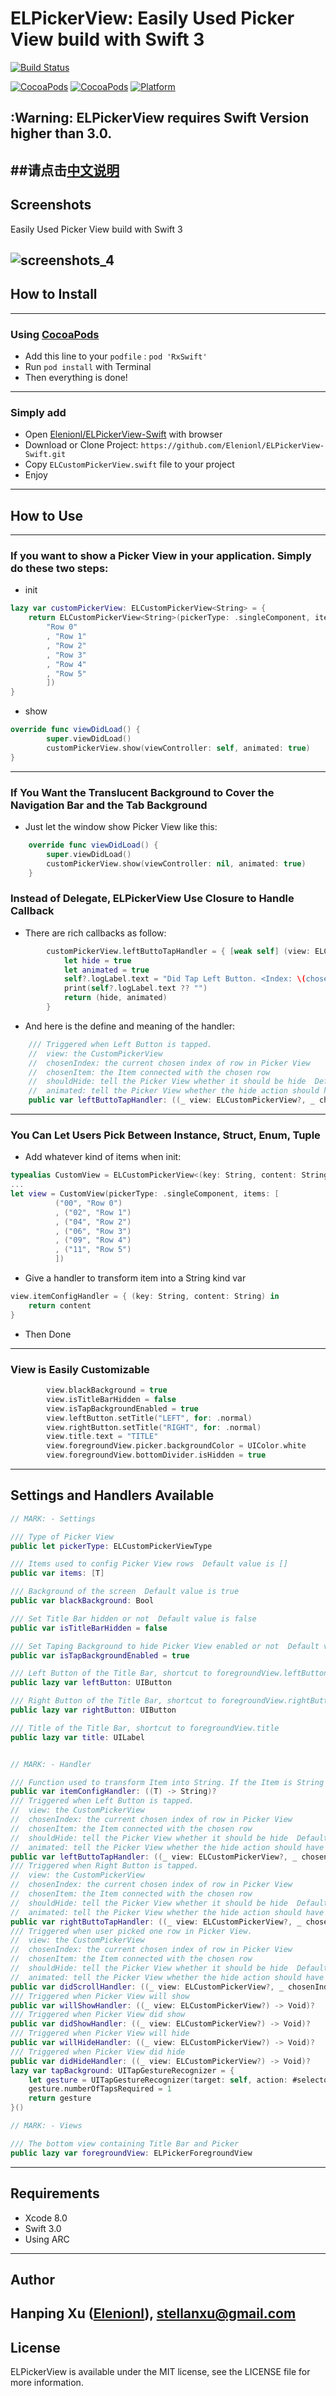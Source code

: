 ELPickerView: Easily Used Picker View build with Swift 3
======================================

[![Build Status](https://travis-ci.org/Elenionl/ELPickerView-Swift.svg?branch=master)](https://travis-ci.org/Elenionl/ELPickerView-Swift)
<!-- [![CocoaPods](https://img.shields.io/cocoapods/dt/ELPickerView.svg?style=flat)](https://cocoapods.org/pods/ELPickerView) -->
[![CocoaPods](https://img.shields.io/cocoapods/v/ELPickerView.svg?style=flat)](https://cocoapods.org/pods/ELPickerView)
[![CocoaPods](https://img.shields.io/cocoapods/l/ELPickerView.svg?style=flat)](https://cocoapods.org/pods/ELPickerView)
[![Platform](https://img.shields.io/cocoapods/p/ELPickerView.svg?style=flat)](https://cocoapods.org/pods/ELPickerView)

**:Warning: ELPickerView requires Swift Version higher than 3.0.**
----------
##请点击[中文说明](https://github.com/Elenionl/ELPickerView-Swift/blob/master/README%20IN%20CHINESE.md)
--------------------

## Screenshots
Easily Used Picker View build with Swift 3


![screenshots_4](https://raw.githubusercontent.com/Elenionl/ELPickerView-Swift/master/screenshots/screenshots_4.gif)
----------------------

## How to Install
---------------------------
### Using [CocoaPods](http://cocoapods.org)

* Add this line to your ``podfile`` :
``pod 'RxSwift'``
* Run `pod install` with Terminal
* Then everything is done!
-----------------------
### Simply add

* Open [Elenionl/ELPickerView-Swift](https://github.com/Elenionl/ELPickerView-Swift) with browser
* Download or Clone Project: ``https://github.com/Elenionl/ELPickerView-Swift.git``
* Copy ``ELCustomPickerView.swift`` file to your project
* Enjoy
-------------

## How to Use
---------------
### If you want to show a Picker View in your application. Simply do these two steps:
* init
```Swift
lazy var customPickerView: ELCustomPickerView<String> = {
    return ELCustomPickerView<String>(pickerType: .singleComponent, items: [
        "Row 0"
        , "Row 1"
        , "Row 2"
        , "Row 3"
        , "Row 4"
        , "Row 5"
        ])
}
```
* show
```Swift
override func viewDidLoad() {
        super.viewDidLoad()
        customPickerView.show(viewController: self, animated: true)
}
```
----------------------
### If You Want the Translucent Background to Cover the Navigation Bar and the Tab Background

* Just let the window show Picker View like this:

```Swift
    override func viewDidLoad() {
        super.viewDidLoad()
        customPickerView.show(viewController: nil, animated: true)
    }
```

### Instead of Delegate, ELPickerView Use Closure to Handle Callback

* There are rich callbacks as follow:
```Swift
        customPickerView.leftButtoTapHandler = { [weak self] (view: ELCustomPickerView<String>?, chosenIndex: Int, chosenItem: (key: String, content: String)) in
            let hide = true
            let animated = true
            self?.logLabel.text = "Did Tap Left Button. <Index: \(chosenIndex)> <chosenItem: \(chosenItem)> <Hide: \(hide)> <Animated: \(animated)>"
            print(self?.logLabel.text ?? "")
            return (hide, animated)
        }
```

* And here is the define and meaning of the handler:

```Swift
    /// Triggered when Left Button is tapped.
    //  view: the CustomPickerView
    //  chosenIndex: the current chosen index of row in Picker View
    //  chosenItem: the Item connected with the chosen row
    //  shouldHide: tell the Picker View whether it should be hide  Default value is true
    //  animated: tell the Picker View whether the hide action should have animation  Default value is true
    public var leftButtoTapHandler: ((_ view: ELCustomPickerView?, _ chosenIndex: Int, _ chosenItem: T) -> (shouldHide: Bool, animated: Bool))?
```
--------------------------
### You Can Let Users Pick Between Instance, Struct, Enum, Tuple

* Add whatever kind of items when init:
```Swift
typealias CustomView = ELCustomPickerView<(key: String, content: String)>
...
let view = CustomView(pickerType: .singleComponent, items: [
          ("00", "Row 0")
          , ("02", "Row 1")
          , ("04", "Row 2")
          , ("06", "Row 3")
          , ("09", "Row 4")
          , ("11", "Row 5")
          ])
```

* Give a handler to transform item into a String kind var
```Swift
view.itemConfigHandler = { (key: String, content: String) in
    return content
}
```

* Then Done
--------------------
### View is Easily Customizable

```Swift
        view.blackBackground = true
        view.isTitleBarHidden = false
        view.isTapBackgroundEnabled = true
        view.leftButton.setTitle("LEFT", for: .normal)
        view.rightButton.setTitle("RIGHT", for: .normal)
        view.title.text = "TITLE"
        view.foregroundView.picker.backgroundColor = UIColor.white
        view.foregroundView.bottomDivider.isHidden = true
```
-----------------
## Settings and Handlers Available

```Swift
// MARK: - Settings

/// Type of Picker View
public let pickerType: ELCustomPickerViewType

/// Items used to config Picker View rows  Default value is []
public var items: [T]

/// Background of the screen  Default value is true
public var blackBackground: Bool

/// Set Title Bar hidden or not  Default value is false
public var isTitleBarHidden = false

/// Set Taping Background to hide Picker View enabled or not  Default value is true
public var isTapBackgroundEnabled = true

/// Left Button of the Title Bar, shortcut to foregroundView.leftButton
public lazy var leftButton: UIButton

/// Right Button of the Title Bar, shortcut to foregroundView.rightButton
public lazy var rightButton: UIButton

/// Title of the Title Bar, shortcut to foregroundView.title
public lazy var title: UILabel


// MARK: - Handler

/// Function used to transform Item into String. If the Item is String kind, itemConfigHandler is not necessory to be set.
public var itemConfigHandler: ((T) -> String)?
/// Triggered when Left Button is tapped.
//  view: the CustomPickerView
//  chosenIndex: the current chosen index of row in Picker View
//  chosenItem: the Item connected with the chosen row
//  shouldHide: tell the Picker View whether it should be hide  Default value is true
//  animated: tell the Picker View whether the hide action should have animation  Default value is true
public var leftButtoTapHandler: ((_ view: ELCustomPickerView?, _ chosenIndex: Int, _ chosenItem: T) -> (shouldHide: Bool, animated: Bool))?
/// Triggered when Right Button is tapped.
//  view: the CustomPickerView
//  chosenIndex: the current chosen index of row in Picker View
//  chosenItem: the Item connected with the chosen row
//  shouldHide: tell the Picker View whether it should be hide  Default value is true
//  animated: tell the Picker View whether the hide action should have animation  Default value is true
public var rightButtoTapHandler: ((_ view: ELCustomPickerView?, _ chosenIndex: Int, _ chosenItem: T) -> (shouldHide: Bool, animated: Bool))?
/// Triggered when user picked one row in Picker View.
//  view: the CustomPickerView
//  chosenIndex: the current chosen index of row in Picker View
//  chosenItem: the Item connected with the chosen row
//  shouldHide: tell the Picker View whether it should be hide  Default value is false
//  animated: tell the Picker View whether the hide action should have animation   Default value is false
public var didScrollHandler: ((_ view: ELCustomPickerView?, _ chosenIndex: Int, _ chosenItem: T) -> (shouldHide: Bool, animated: Bool))?
/// Triggered when Picker View will show
public var willShowHandler: ((_ view: ELCustomPickerView?) -> Void)?
/// Triggered when Picker View did show
public var didShowHandler: ((_ view: ELCustomPickerView?) -> Void)?
/// Triggered when Picker View will hide
public var willHideHandler: ((_ view: ELCustomPickerView?) -> Void)?
/// Triggered when Picker View did hide
public var didHideHandler: ((_ view: ELCustomPickerView?) -> Void)?
lazy var tapBackground: UITapGestureRecognizer = {
    let gesture = UITapGestureRecognizer(target: self, action: #selector(didTapBackground(_:)))
    gesture.numberOfTapsRequired = 1
    return gesture
}()

// MARK: - Views

/// The bottom view containing Title Bar and Picker
public lazy var foregroundView: ELPickerForegroundView
```
------------
## Requirements

* Xcode 8.0
* Swift 3.0
* Using ARC
--------------
## Author

Hanping Xu ([Elenionl](https://github.com/Elenionl)), stellanxu@gmail.com
--------------------------
## License

ELPickerView is available under the MIT license, see the LICENSE file for more information.   
